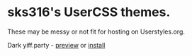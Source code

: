 # sks316's UserCSS themes.
These may be messy or not fit for hosting on Userstyles.org.

Dark yiff.party - [preview](https://raw.githubusercontent.com/sks316/usercss/master/Dark%20yiff.party/yiff.png) or [install](https://raw.githubusercontent.com/sks316/usercss/master/Dark%20yiff.party/yiff.user.css)

